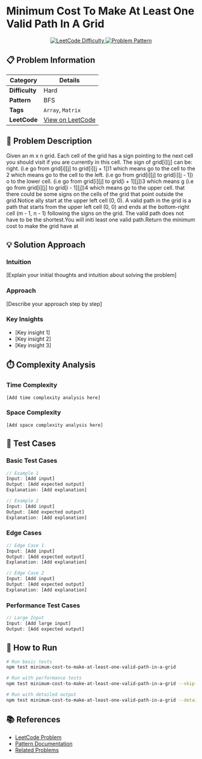 # Minimum Cost To Make At Least One Valid Path In A Grid

<div align="center">
  <a href="https://leetcode.com/problems/minimum-cost-to-make-at-least-one-valid-path-in-a-grid/description/">
    <img src="https://img.shields.io/badge/LeetCode-Hard-red" alt="LeetCode Difficulty" />
  </a>
  <a href="https://leetcode.com/problems/minimum-cost-to-make-at-least-one-valid-path-in-a-grid/description/">
    <img src="https://img.shields.io/badge/Pattern-BFS-blue" alt="Problem Pattern" />
  </a>
</div>

## 📋 Problem Information

| Category | Details |
|----------|---------|
| **Difficulty** | Hard |
| **Pattern** | BFS |
| **Tags** | `Array`, `Matrix` |
| **LeetCode** | [View on LeetCode](https://leetcode.com/problems/minimum-cost-to-make-at-least-one-valid-path-in-a-grid/description/) |

## 📝 Problem Description

Given an m x n grid. Each cell of the grid has a sign pointing to the next cell you should visit if you are currently in this cell. The sign of grid[i][j] can be:
right. (i.e go from grid[i][j] to grid[i][j + 1])1 which means go to the cell to the 
2 which means go to the cell to the left. (i.e go from grid[i][j] to grid[i][j - 1])
o to the lower cell. (i.e go from grid[i][j] to grid[i + 1][j])3 which means g
(i.e go from grid[i][j] to grid[i - 1][j])4 which means go to the upper cell. 
that there could be some signs on the cells of the grid that point outside the grid.Notice 
ally start at the upper left cell (0, 0). A valid path in the grid is a path that starts from the upper left cell (0, 0) and ends at the bottom-right cell (m - 1, n - 1) following the signs on the grid. The valid path does not have to be the shortest.You will initi
 least one valid path.Return the minimum cost to make the grid have at

## 💡 Solution Approach

### Intuition
[Explain your initial thoughts and intuition about solving the problem]

### Approach
[Describe your approach step by step]

### Key Insights
- [Key insight 1]
- [Key insight 2]
- [Key insight 3]

## ⏱️ Complexity Analysis

### Time Complexity
```
[Add time complexity analysis here]
```

### Space Complexity
```
[Add space complexity analysis here]
```

## 🧪 Test Cases

### Basic Test Cases
```javascript
// Example 1
Input: [Add input]
Output: [Add expected output]
Explanation: [Add explanation]

// Example 2
Input: [Add input]
Output: [Add expected output]
Explanation: [Add explanation]
```

### Edge Cases
```javascript
// Edge Case 1
Input: [Add input]
Output: [Add expected output]
Explanation: [Add explanation]

// Edge Case 2
Input: [Add input]
Output: [Add expected output]
Explanation: [Add explanation]
```

### Performance Test Cases
```javascript
// Large Input
Input: [Add large input]
Output: [Add expected output]
```

## 🚀 How to Run

```bash
# Run basic tests
npm test minimum-cost-to-make-at-least-one-valid-path-in-a-grid

# Run with performance tests
npm test minimum-cost-to-make-at-least-one-valid-path-in-a-grid --skip-performance=false

# Run with detailed output
npm test minimum-cost-to-make-at-least-one-valid-path-in-a-grid --detail
```

## 📚 References

- [LeetCode Problem](https://leetcode.com/problems/minimum-cost-to-make-at-least-one-valid-path-in-a-grid/description/)
- [Pattern Documentation](https://leetcode.com/explore/learn/card/patterns/)
- [Related Problems](#)